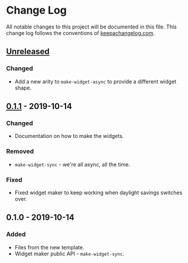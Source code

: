 # Change Log
All notable changes to this project will be documented in this file. This change log follows the conventions of [keepachangelog.com](http://keepachangelog.com/).

## [Unreleased]
### Changed
- Add a new arity to `make-widget-async` to provide a different widget shape.

## [0.1.1] - 2019-10-14
### Changed
- Documentation on how to make the widgets.

### Removed
- `make-widget-sync` - we're all async, all the time.

### Fixed
- Fixed widget maker to keep working when daylight savings switches over.

## 0.1.0 - 2019-10-14
### Added
- Files from the new template.
- Widget maker public API - `make-widget-sync`.

[Unreleased]: https://github.com/your-name/gnurdlview/compare/0.1.1...HEAD
[0.1.1]: https://github.com/your-name/gnurdlview/compare/0.1.0...0.1.1
